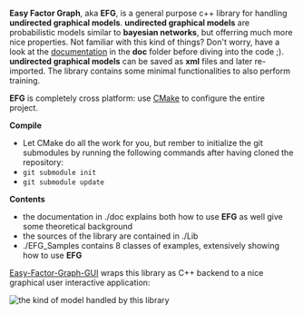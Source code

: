 **Easy Factor Graph**, aka **EFG**, is a general purpose c++ library for handling **undirected graphical models**.
**undirected graphical models** are probabilistic models similar to **bayesian networks**, but offerring much more nice 
properties. Not familiar with this kind of things? Don't worry, have a look at the [documentation](https://github.com/andreacasalino/Easy-Factor-Graph/blob/master/doc/EFG.pdf) in the **doc** folder
before diving into the code ;).
**undirected graphical models** can be saved as **xml** files and later re-imported.
The library contains some minimal functionalities to also perform training.

**EFG** is completely cross platform: use [CMake](https://cmake.org) to configure the entire project.

**Compile**

 * Let CMake do all the work for you, but rember to initialize the git submodules by running the following commands after having cloned the repository:
  * `git submodule init`
  * `git submodule update`

**Contents**

 * the documentation in ./doc explains both how to use **EFG** as well give some theoretical background 
 * the sources of the library are contained in ./Lib
 * ./EFG_Samples contains 8 classes of examples, extensively showing how to use **EFG**

[Easy-Factor-Graph-GUI](https://github.com/andreacasalino/Easy-Factor-Graph-GUI) wraps this library as C++ backend to a nice graphical user interactive application:

![the kind of model handled by this library](https://github.com/andreacasalino/Easy-Factor-Graph/tree/master/img/img1.png)

